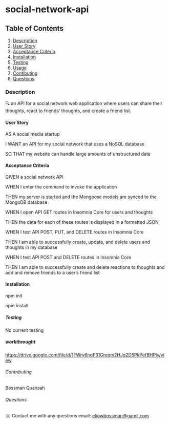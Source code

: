 # social-network-api
## Table of Contents

1. [Description](#description)
2. [User Story](#user-story)
3. [Acceptance Criteria](#acceptance-criteria)
4. [Installation](#installation)
5. [Testing](#testing)
6. [Usage](#usage)
7. [Contibuting](#contibuting)
8. [Questions](#questions)

### Description
🔍 an API for a social network web application where users can share their thoughts, react to friends’ thoughts, and create a friend list.

#### User Story
AS A social media startup

I WANT an API for my social network that uses a NoSQL database

SO THAT my website can handle large amounts of unstructured data
#### Acceptance Criteria
GIVEN a social network API

WHEN I enter the command to invoke the application

THEN my server is started and the Mongoose models are synced to the MongoDB database

WHEN I open API GET routes in Insomnia Core for users and thoughts

THEN the data for each of these routes is displayed in a formatted JSON

WHEN I test API POST, PUT, and DELETE routes in Insomnia Core

THEN I am able to successfully create, update, and delete users and thoughts in my database

WHEN I test API POST and DELETE routes in Insomnia Core

THEN I am able to successfully create and delete reactions to thoughts and add and remove friends to a user’s friend list

#### Installation
npm init

npm install

##### Testing 
No current testing
##### workthrought  
https://drive.google.com/file/d/1FWry6ngF31Greqm2HJg2D5PkPefBHPly/view


###### Contributing
Bossman Quansah

###### Questions 

✉️ Contact me with any questions 
email: ekowbossman@gamil.com